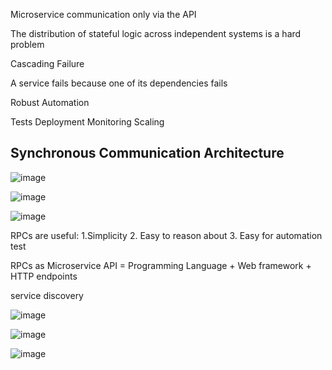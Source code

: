 Microservice communication only via the API

The distribution of stateful logic across independent systems is a hard problem

Cascading Failure

A service fails because one of its dependencies fails

Robust Automation

Tests Deployment Monitoring Scaling

## Synchronous Communication Architecture

![image](https://user-images.githubusercontent.com/40006814/162064876-a15889c1-4ae8-49e2-957a-a0a25cda837a.png)

![image](https://user-images.githubusercontent.com/40006814/162064946-8fe8bb1e-8288-4704-90b5-4c907d1eae3c.png)

![image](https://user-images.githubusercontent.com/40006814/162065137-4ccaf91c-09a3-44d2-b1fd-a84a777bc5d5.png)

RPCs are useful: 1.Simplicity 2. Easy to reason about 3. Easy for automation test

RPCs as Microservice API = Programming Language + Web framework + HTTP endpoints

service discovery

![image](https://user-images.githubusercontent.com/40006814/162066045-6d74a6d9-e6e8-4561-a490-bafc31a50415.png)

![image](https://user-images.githubusercontent.com/40006814/162067662-b8495d0b-b97d-4b71-89f8-0c5c5c385a08.png)

![image](https://user-images.githubusercontent.com/40006814/162067963-21c24681-6945-4216-922e-e54ca69bfa5e.png)
